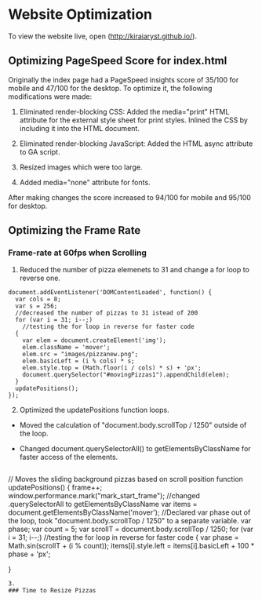 # Website Optimization

To view the website live, open (http://kiraiaryst.github.io/).

## Optimizing PageSpeed Score for index.html

Originally the index page had a PageSpeed insights score of 35/100 for mobile and 47/100 for the desktop. To optimize it, the following modifications were made:

1. Eliminated render-blocking CSS:
Added the media="print" HTML attribute for the external style sheet for print styles.
Inlined the CSS by including it into the HTML document.

2. Eliminated render-blocking JavaScript:
Added the HTML async attribute to GA script.

3. Resized images which were too large.

4. Added media="none" attribute for fonts.

After making changes the score increased to 94/100 for mobile and 95/100 for desktop.

## Optimizing the Frame Rate

### Frame-rate at 60fps when Scrolling

1. Reduced the number of pizza elemenets to 31 and change a for loop to reverse one.
```// Generates the sliding pizzas when the page loads.
document.addEventListener('DOMContentLoaded', function() {
  var cols = 8;
  var s = 256;
  //decreased the number of pizzas to 31 istead of 200
  for (var i = 31; i--;)
    //testing the for loop in reverse for faster code
  {
    var elem = document.createElement('img');
    elem.className = 'mover';
    elem.src = "images/pizzanew.png";
    elem.basicLeft = (i % cols) * s;
    elem.style.top = (Math.floor(i / cols) * s) + 'px';
    document.querySelector("#movingPizzas1").appendChild(elem);
  }
  updatePositions();
});
```

2. Optimized the updatePositions function loops.

 * Moved the calculation of "document.body.scrollTop / 1250" outside of the loop.
 * Changed document.querySelectorAll() to getElementsByClassName for faster access of the elements.

	```
// Moves the sliding background pizzas based on scroll position
function updatePositions() {
  frame++;
  window.performance.mark("mark_start_frame");
  //changed .querySelectorAll to getElementsByClassName
  var items = document.getElementsByClassName('mover');
  //Declared var phase out of the loop, took "document.body.scrollTop / 1250" to a separate variable.
  var phase;
  var count = 5;
  var scrollT = document.body.scrollTop / 1250;
  for (var i = 31; i--;)
  //testing the for loop in reverse for faster code
  {
    var phase = Math.sin(scrollT + (i % count));
    items[i].style.left = items[i].basicLeft + 100 * phase + 'px';

  }
  ```
3.
### Time to Resize Pizzas
